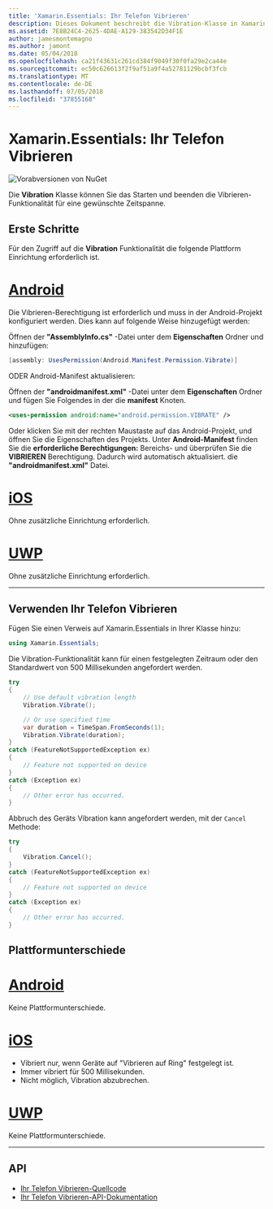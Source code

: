 ```yaml
---
title: 'Xamarin.Essentials: Ihr Telefon Vibrieren'
description: Dieses Dokument beschreibt die Vibration-Klasse in Xamarin.Essentials, was Ihnen das Starten und beenden die Vibrieren-Funktionalität für eine gewünschte Zeitspanne.
ms.assetid: 7E8B24C4-2625-4DAE-A129-383542D34F1E
author: jamesmontemagno
ms.author: jamont
ms.date: 05/04/2018
ms.openlocfilehash: ca21f43631c261cd384f9049f30f0fa29e2ca44e
ms.sourcegitcommit: ec50c626613f2f9af51a9f4a52781129bcbf3fcb
ms.translationtype: MT
ms.contentlocale: de-DE
ms.lasthandoff: 07/05/2018
ms.locfileid: "37855168"
---
```

# <a name="xamarinessentials-vibration"></a>Xamarin.Essentials: Ihr Telefon Vibrieren

![Vorabversionen von NuGet](~/media/shared/pre-release.png)

Die **Vibration** Klasse können Sie das Starten und beenden die Vibrieren-Funktionalität für eine gewünschte Zeitspanne.

## <a name="getting-started"></a>Erste Schritte

Für den Zugriff auf die **Vibration** Funktionalität die folgende Plattform Einrichtung erforderlich ist.

# <a name="androidtabandroid"></a>[Android](#tab/android)

Die Vibrieren-Berechtigung ist erforderlich und muss in der Android-Projekt konfiguriert werden. Dies kann auf folgende Weise hinzugefügt werden:

Öffnen der **"AssemblyInfo.cs"** -Datei unter dem **Eigenschaften** Ordner und hinzufügen:

```csharp
[assembly: UsesPermission(Android.Manifest.Permission.Vibrate)]
```

ODER Android-Manifest aktualisieren:

Öffnen der **"androidmanifest.xml"** -Datei unter dem **Eigenschaften** Ordner und fügen Sie Folgendes in der die **manifest** Knoten.

```xml
<uses-permission android:name="android.permission.VIBRATE" />
```

Oder klicken Sie mit der rechten Maustaste auf das Android-Projekt, und öffnen Sie die Eigenschaften des Projekts. Unter **Android-Manifest** finden Sie die **erforderliche Berechtigungen:** Bereichs- und überprüfen Sie die **VIBRIEREN** Berechtigung. Dadurch wird automatisch aktualisiert. die **"androidmanifest.xml"** Datei.

# <a name="iostabios"></a>[iOS](#tab/ios)

Ohne zusätzliche Einrichtung erforderlich.

# <a name="uwptabuwp"></a>[UWP](#tab/uwp)

Ohne zusätzliche Einrichtung erforderlich.

-----

## <a name="using-vibration"></a>Verwenden Ihr Telefon Vibrieren

Fügen Sie einen Verweis auf Xamarin.Essentials in Ihrer Klasse hinzu:

```csharp
using Xamarin.Essentials;
```

Die Vibration-Funktionalität kann für einen festgelegten Zeitraum oder den Standardwert von 500 Millisekunden angefordert werden.

```csharp
try
{
    // Use default vibration length
    Vibration.Vibrate();

    // Or use specified time
    var duration = TimeSpan.FromSeconds(1);
    Vibration.Vibrate(duration);
}
catch (FeatureNotSupportedException ex)
{
    // Feature not supported on device
}
catch (Exception ex)
{
    // Other error has occurred.
}
```

Abbruch des Geräts Vibration kann angefordert werden, mit der `Cancel` Methode:

```csharp
try
{
    Vibration.Cancel();
}
catch (FeatureNotSupportedException ex)
{
    // Feature not supported on device
}
catch (Exception ex)
{
    // Other error has occurred.
}
```

## <a name="platform-differences"></a>Plattformunterschiede

# <a name="androidtabandroid"></a>[Android](#tab/android)

Keine Plattformunterschiede.

# <a name="iostabios"></a>[iOS](#tab/ios)

* Vibriert nur, wenn Geräte auf "Vibrieren auf Ring" festgelegt ist.
* Immer vibriert für 500 Millisekunden.
* Nicht möglich, Vibration abzubrechen.

# <a name="uwptabuwp"></a>[UWP](#tab/uwp)

Keine Plattformunterschiede.

-----

## <a name="api"></a>API

- [Ihr Telefon Vibrieren-Quellcode](https://github.com/xamarin/Essentials/tree/master/Xamarin.Essentials/Vibration)
- [Ihr Telefon Vibrieren-API-Dokumentation](xref:Xamarin.Essentials.Vibration)
